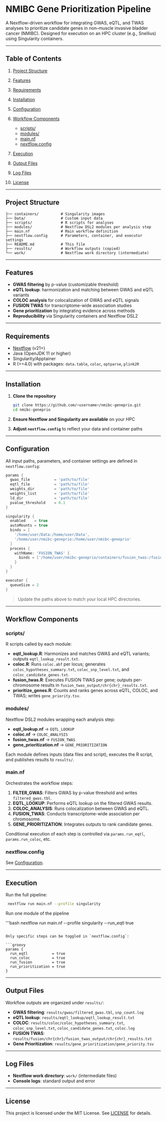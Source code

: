 # NMIBC Gene Prioritization Pipeline

A Nextflow-driven workflow for integrating GWAS, eQTL, and TWAS analyses to prioritize candidate genes in non–muscle invasive bladder cancer (NMIBC). Designed for execution on an HPC cluster (e.g., Snellius) using Singularity containers.

---

## Table of Contents

1. [Project Structure](#project-structure)
2. [Features](#features)
3. [Requirements](#requirements)
4. [Installation](#installation)
5. [Configuration](#configuration)
6. [Workflow Components](#workflow-components)

   * [scripts/](#scripts)
   * [modules/](#modules)
   * [main.nf](#mainnf)
   * [nextflow.config](#nextflowconfig)
7. [Execution](#execution)
8. [Output Files](#output-files)
9. [Log Files](#log-files)
10. [License](#license)

---

## Project Structure

```
├── containers/          # Singularity images
├── Data/                # Custom input data
├── scripts/             # R scripts for analyses
├── modules/             # Nextflow DSL2 modules per analysis step
├── main.nf              # Main workflow definition
├── nextflow.config      # Parameters, container, and executor settings
├── README.md            # This file
├── results/             # Workflow outputs (copied)
└── work/                # Nextflow work directory (intermediate)
```

---

## Features

* **GWAS filtering** by p-value (customizable threshold)
* **eQTL lookup**: harmonization and matching between GWAS and eQTL variants
* **COLOC analysis** for colocalization of GWAS and eQTL signals
* **FUSION TWAS** for transcriptome-wide association studies
* **Gene prioritization** by integrating evidence across methods
* **Reproducibility** via Singularity containers and Nextflow DSL2

---

## Requirements

* [Nextflow](https://nextflow.io) (v21+)
* Java (OpenJDK 11 or higher)
* Singularity/Apptainer
* R (>=4.0) with packages: `data.table`, `coloc`, `optparse`, `plink2R`

---

## Installation

1. **Clone the repository**

   ```bash
   git clone https://github.com/<username>/nmibc-geneprio.git
   cd nmibc-geneprio
   ```
2. **Ensure Nextflow and Singularity are available** on your HPC
3. **Adjust `nextflow.config`** to reflect your data and container paths

---

## Configuration

All input paths, parameters, and container settings are defined in `nextflow.config`:

```groovy
params {
  gwas_file           = 'path/to/file'
  eqtl_file           = 'path/to/file'
  weights_dir         = 'path/to/file'
  weights_list        = 'path/to/file'
  ld_dir              = 'path/to/file'
  pvalue_threshold    = 0.1
}

singularity {
  enabled    = true
  autoMounts = true
  binds = [
    '/home/user/Data:/home/user/Data',
    '/home/user/nmibc-geneprio:/home/user/nmibc-geneprio'
  ]
  process {
    withName: 'FUSION_TWAS' {
      binds = ['/home/user/nmibc-geneprio/containers/fusion_twas:/fusion_twas']
    }
  }
}

executor {
  queueSize = 2
}
```

> Update the paths above to match your local HPC directories.

---

## Workflow Components

### scripts/

R scripts called by each module:

* **eqtl\_lookup.R**: Harmonizes and matches GWAS and eQTL variants; outputs `eqtl_lookup_result.txt`.
* **coloc.R**: Runs `coloc.abf` per locus; generates `coloc_hypotheses_summary.txt`, `coloc_snp_level.txt`, and `coloc_candidate_genes.txt`.
* **fusion\_twas.R**: Executes FUSION TWAS per gene; outputs per-chromosome results in `fusion_twas_output/chr{chr}_results.txt`.
* **prioritize\_genes.R**: Counts and ranks genes across eQTL, COLOC, and TWAS; writes `gene_priority.tsv`.

### modules/

Nextflow DSL2 modules wrapping each analysis step:

* **eqtl\_lookup.nf** → `EQTL_LOOKUP`
* **coloc.nf**       → `COLOC_ANALYSIS`
* **fusion\_twas.nf** → `FUSION_TWAS`
* **gene\_prioritization.nf** → `GENE_PRIORITIZATION`

Each module defines inputs (data files and script), executes the R script, and publishes results to `results/`.

### main.nf

Orchestrates the workflow steps:

1. **FILTER\_GWAS**: Filters GWAS by p-value threshold and writes `filtered_gwas.tbl`.
2. **EQTL\_LOOKUP**: Performs eQTL lookup on the filtered GWAS results.
3. **COLOC\_ANALYSIS**: Runs colocalization between GWAS and eQTL.
4. **FUSION\_TWAS**: Conducts transcriptome-wide association per chromosome.
5. **GENE\_PRIORITIZATION**: Integrates outputs to rank candidate genes.

Conditional execution of each step is controlled via `params.run_eqtl`, `params.run_coloc`, etc.

### nextflow\.config

See [Configuration](#configuration).

---

## Execution

Run the full pipeline:

```bash
 nextflow run main.nf --profile singularity
```

Run one module of the pipeline

'''bash
  nextflow run main.nf --profile singularity --run_eqtl true
```

Only specific steps can be toggled in `nextflow.config`:

```groovy
params {
  run_eqtl           = true
  run_coloc          = true
  run_fusion         = true
  run_prioritization = true
}
```

---

## Output Files

Workflow outputs are organized under `results/`:

* **GWAS filtering**: `results/gwas/filtered_gwas.tbl`, `snp_count.log`
* **eQTL lookup**: `results/eqtl_lookup/eqtl_lookup_result.txt`
* **COLOC**: `results/coloc/coloc_hypotheses_summary.txt`, `coloc_snp_level.txt`, `coloc_candidate_genes.txt`, `coloc.log`
* **FUSION TWAS**: `results/fusion/chr{chr}/fusion_twas_output/chr{chr}_results.txt`
* **Gene Prioritization**: `results/gene_prioritization/gene_priority.tsv`

---

## Log Files

* **Nextflow work directory**: `work/` (intermediate files)
* **Console logs**: standard output and error

---

## License

This project is licensed under the MIT License. See [LICENSE](LICENSE) for details.
